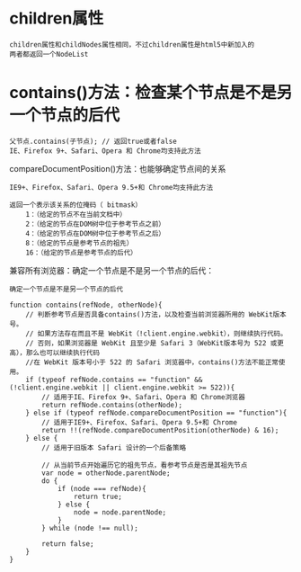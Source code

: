 # children属性

    children属性和childNodes属性相同，不过children属性是html5中新加入的
    两者都返回一个NodeList

# contains()方法：检查某个节点是不是另一个节点的后代

    父节点.contains(子节点); // 返回true或者false
    IE、Firefox 9+、Safari、Opera 和 Chrome均支持此方法

compareDocumentPosition()方法：也能够确定节点间的关系

    IE9+、Firefox、Safari、Opera 9.5+和 Chrome均支持此方法

    返回一个表示该关系的位掩码（ bitmask）
        1：（给定的节点不在当前文档中）
        2：（给定的节点在DOM树中位于参考节点之前）
        4：（给定的节点在DOM树中位于参考节点之后）
        8：（给定的节点是参考节点的祖先）
        16：（给定的节点是参考节点的后代）

兼容所有浏览器：确定一个节点是不是另一个节点的后代：

```
确定一个节点是不是另一个节点的后代

function contains(refNode, otherNode){
    // 判断参考节点是否具备contains()方法，以及检查当前浏览器所用的 WebKit版本号。
    // 如果方法存在而且不是 WebKit（!client.engine.webkit），则继续执行代码。
    // 否则，如果浏览器是 WebKit 且至少是 Safari 3（WebKit版本号为 522 或更高），那么也可以继续执行代码
    //在 WebKit 版本号小于 522 的 Safari 浏览器中，contains()方法不能正常使用。
    if (typeof refNode.contains == "function" && (!client.engine.webkit || client.engine.webkit >= 522)){
        // 适用于IE、Firefox 9+、Safari、Opera 和 Chrome浏览器
        return refNode.contains(otherNode);
    } else if (typeof refNode.compareDocumentPosition == "function"){
        // 适用于IE9+、Firefox、Safari、Opera 9.5+和 Chrome
        return !!(refNode.compareDocumentPosition(otherNode) & 16);
    } else {
        // 适用于旧版本 Safari 设计的一个后备策略

        // 从当前节点开始遍历它的祖先节点，看参考节点是否是其祖先节点
        var node = otherNode.parentNode;
        do {
            if (node === refNode){
                return true;
            } else {
                node = node.parentNode;
            }
        } while (node !== null);

        return false;
    }
}
```
